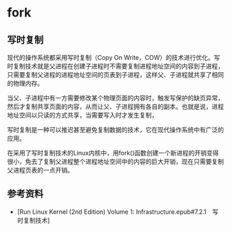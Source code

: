 # fork 

## 写时复制
现代的操作系统都采用写时复制（Copy On Write，COW）的技术进行优化。写时复制技术就是父进程在创建子进程时不需要复制进程地址空间的内容到子进程，只需要复制父进程的进程地址空间的页表到子进程，这样父、子进程就共享了相同的物理内存。

当父、子进程中有一方需要修改某个物理页面的内容时，触发写保护的缺页异常，然后才复制共享页面的内容，从而让父、子进程拥有各自的副本。也就是说，进程地址空间以只读的方式共享，当需要写入时才发生复制，


写时复制是一种可以推迟甚至避免复制数据的技术，它在现代操作系统中有广泛的应用。

在采用了写时复制技术的Linux内核中，用fork()函数创建一个新进程的开销变得很小，免去了复制父进程整个进程地址空间中的内容的巨大开销，现在只需要复制父进程页表的一点开销。

## 参考资料
+ [Run Linux Kernel (2nd Edition) Volume 1: Infrastructure.epub#7.2.1　写时复制技术]